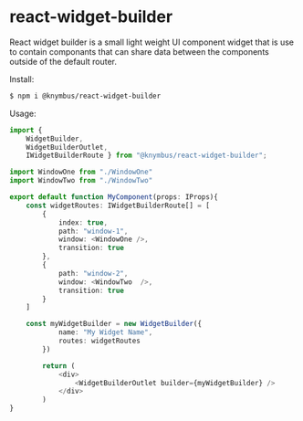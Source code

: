 # react-widget-builder

React widget builder is a small light weight UI component widget that is use to contain componants that can share data between the components outside of the default router.


Install: 
```diff
$ npm i @knymbus/react-widget-builder
```

Usage:

```ts
import { 
    WidgetBuilder, 
    WidgetBuilderOutlet, 
    IWidgetBuilderRoute } from "@knymbus/react-widget-builder";

import WindowOne from "./WindowOne"
import WindowTwo from "./WindowTwo"

export default function MyComponent(props: IProps){
    const widgetRoutes: IWidgetBuilderRoute[] = [
        {
            index: true,
            path: "window-1",
            window: <WindowOne />,
            transition: true
        },
        {
            path: "window-2",
            window: <WindowTwo  />,
            transition: true
        }
    ]

    const myWidgetBuilder = new WidgetBuilder({
            name: "My Widget Name",
            routes: widgetRoutes
        })

        return (
            <div>
                <WidgetBuilderOutlet builder={myWidgetBuilder} /> 
            </div>
        )
}

```
